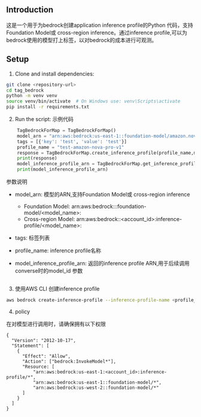 ## Introduction
这是一个用于为bedrock创建application inference profile的Python 代码，支持Foundation Model或 cross-region inference。通过inference profile,可以为bedrock使用的模型打上标签，以对bedrock的成本进行可观测。

## Setup

1. Clone and install dependencies:
```bash
git clone <repository-url>
cd tag_bedrock
python -m venv venv
source venv/bin/activate  # On Windows use: venv\Scripts\activate
pip install -r requirements.txt
```

2. Run the script:
示例代码
```python
    TagBedrockForMap = TagBedrockForMap()
    model_arn = "arn:aws:bedrock:us-east-1::foundation-model/amazon.nova-pro-v1:0"
    tags = [{'key': 'test', 'value': 'test'}]
    profile_name = "test-amazon-nova-pro-v1"
    response = TagBedrockForMap.create_inference_profile(profile_name,model_arn,tags)  
    print(response)
    model_inference_profile_arn = TagBedrockForMap.get_inference_profile_by_name(profile_name)["inferenceProfileArn"]
    print(model_inference_profile_arn)
```

参数说明
- model_arn: 模型的ARN,支持Foundation Model或 cross-region inference
    - Foundation Model: arn:aws:bedrock:<region>::foundation-model/<model_name>:<version>
    - Cross-region Model: arn:aws:bedrock:<region>:<account_id>:inference-profile/<model_name>:<version>
- tags: 标签列表
- profile_name: inference profile名称

- model_inference_profile_arn: 返回的inference profile ARN,用于后续调用converse时的model_id 参数
```
```

3. 使用AWS CLI 创建inference profile
```bash
aws bedrock create-inference-profile --inference-profile-name <profile_name> --model-source copyFrom=<model_arn> --tags key=<key>,value=<value>
```

4. policy

在对模型进行调用时，请确保拥有以下权限

```
{
  "Version": "2012-10-17",
  "Statement": [
    {
      "Effect": "Allow",
      "Action": ["bedrock:InvokeModel*"],
      "Resource: [
          "arn:aws:bedrock:us-east-1:<account_id>:inference-profile/*",
          "arn:aws:bedrock:us-east-1::foundation-model/*",
          "arn:aws:bedrock:us-west-2::foundation-model/*"
      ]
    }
  ]
}
```


